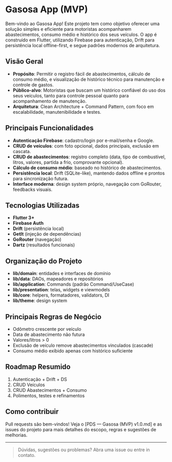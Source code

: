 # Gasosa App (MVP)

Bem-vindo ao Gasosa App! Este projeto tem como objetivo oferecer uma solução simples e eficiente para motoristas acompanharem abastecimentos, consumo médio e histórico dos seus veículos. O app é construído em Flutter, utilizando Firebase para autenticação, Drift para persistência local offline-first, e segue padrões modernos de arquitetura.

## Visão Geral

- **Propósito**: Permitir o registro fácil de abastecimentos, cálculo de consumo médio, e visualização de histórico técnico para manutenção e controle de gastos.
- **Público-alvo**: Motoristas que buscam um histórico confiável do uso dos seus veículos, tanto para controle pessoal quanto para acompanhamento de manutenção.
- **Arquitetura**: Clean Architecture + Command Pattern, com foco em escalabilidade, manutenibilidade e testes.

## Principais Funcionalidades

- **Autenticação Firebase**: cadastro/login por e-mail/senha e Google.
- **CRUD de veículos**: com foto opcional, dados principais, exclusão em cascata.
- **CRUD de abastecimentos**: registro completo (data, tipo de combustível, litros, valores, partida a frio, comprovante opcional).
- **Cálculo de consumo médio**: baseado no histórico de abastecimentos.
- **Persistência local**: Drift (SQLite-like), mantendo dados offline e prontos para sincronização futura.
- **Interface moderna**: design system próprio, navegação com GoRouter, feedbacks visuais.

## Tecnologias Utilizadas

- **Flutter 3+**
- **Firebase Auth**
- **Drift** (persistência local)
- **GetIt** (injeção de dependências)
- **GoRouter** (navegação)
- **Dartz** (resultados funcionais)

## Organização do Projeto

- **lib/domain**: entidades e interfaces de domínio
- **lib/data**: DAOs, mapeadores e repositórios
- **lib/application**: Commands (padrão Command/UseCase)
- **lib/presentation**: telas, widgets e viewmodels
- **lib/core**: helpers, formatadores, validators, DI
- **lib/theme**: design system

## Principais Regras de Negócio

- Odômetro crescente por veículo
- Data de abastecimento não futura
- Valores/litros > 0
- Exclusão de veículo remove abastecimentos vinculados (cascade)
- Consumo médio exibido apenas com histórico suficiente

## Roadmap Resumido

1. Autenticação + Drift + DS
2. CRUD Veículos
3. CRUD Abastecimentos + Consumo
4. Polimentos, testes e refinamentos

## Como contribuir

Pull requests são bem-vindos! Veja o [PDS — Gasosa (MVP) v1.0.md] e as issues do projeto para mais detalhes do escopo, regras e sugestões de melhorias.

---

> Dúvidas, sugestões ou problemas? Abra uma issue ou entre in contato.
